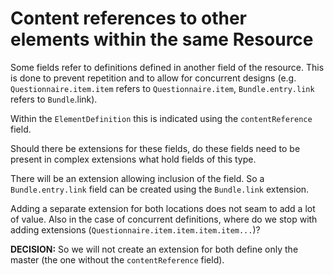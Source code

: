 # Content references to other elements within the same Resource

Some fields refer to definitions defined in another field of the resource. This is done to prevent repetition and to allow for concurrent designs (e.g. `Questionnaire.item.item` refers to `Questionnaire.item`, `Bundle.entry.link` refers to `Bundle`.link).

Within the `ElementDefinition` this is indicated using the `contentReference` field.

Should there be extensions for these fields, do these fields need to be present in complex extensions what hold fields of this type.

There will be an extension allowing inclusion of the field. So a `Bundle.entry.link` field can be created using the `Bundle.link` extension.

Adding a separate extension for both locations does not seam to add a lot of value. Also in the case of concurrent definitions, where do we stop with adding extensions (`Questionnaire.item.item.item.item...`)?

**DECISION:** So we will not create an extension for both define only the master (the one without the `contentReference` field).
